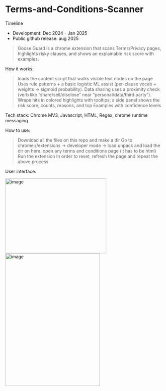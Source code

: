 # Terms-and-Conditions-Scanner

Timeline
- Development: Dec 2024 - Jan 2025 
- Public github release: aug 2025
>Goose Guard is a chrome extension that scans Terms/Privacy pages, highlights risky clauses, and shows an explainable risk score with examples.

How it works:
>loads the content script that walks visible text nodes on the page
>Uses rule patterns + a basic logistic ML assist (per-clause vocab + weights → sigmoid probability).
>Data sharing uses a proximity check (verb like “share/sell/disclose” near “personal/data/third party”).
>Wraps hits in colored highlights with tooltips; a side panel shows the risk score, counts, reasons, and top Examples with confidence levels

Tech stack:
Chrome MV3, Javascript, HTML, Regex, chrome runtime messaging

How to use:
>Download all the files on this repo and make a dir
>Go to chrome://extensions -> developer mode -> load unpack and load the dir on here.
>open any terms and conditions page (it has to be html)
>Run the extension
>In order to reset, refresh the page and repeat the above process

User interface:

<img width="321" height="237" alt="image" src="https://github.com/user-attachments/assets/b2705abe-6f6a-4433-bece-a74acd06f3ef" />
<img width="300" height="420" alt="image" src="https://github.com/user-attachments/assets/38732bf3-8806-4ea6-b3ee-9b0d5e053e02" />



